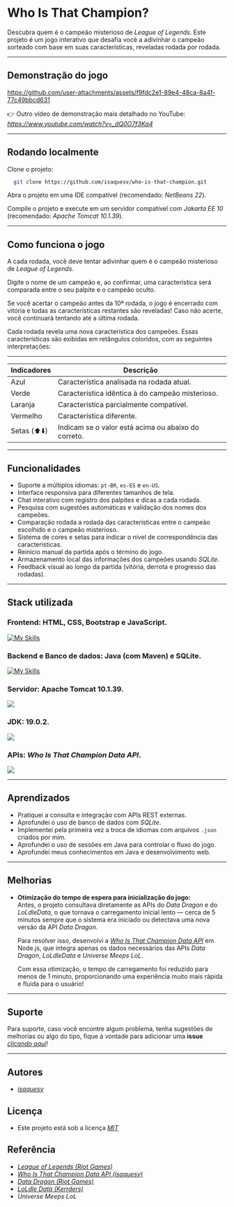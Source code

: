 
# Who Is That Champion?
Descubra quem é o campeão misterioso de *League of Legends*. Este projeto é um jogo interativo que desafia você a adivinhar o campeão sorteado com base em suas características, reveladas rodada por rodada.

---

## Demonstração do jogo

https://github.com/user-attachments/assets/f9fdc2e1-89e4-48ca-8a4f-77c49bbcd631

👉 Outro vídeo de demonstração mais detalhado no YouTube: *https://www.youtube.com/watch?v=_dQ0O7f3Ka4*

---

## Rodando localmente

Clone o projeto:

```bash
  git clone https://github.com/isaquesv/who-is-that-champion.git
```

Abra o projeto em uma IDE compatível (recomendado: *NetBeans 22*).

Compile o projeto e execute em um servidor compatível com *Jakarta EE 10* (recomendado: *Apache Tomcat 10.1.39*).

---

## Como funciona o jogo

A cada rodada, você deve tentar adivinhar quem é o campeão misterioso de *League of Legends*.

Digite o nome de um campeão e, ao confirmar, uma característica será comparada entre o seu palpite e o campeão oculto.

Se você acertar o campeão antes da 10ª rodada, o jogo é encerrado com vitória e todas as características restantes são reveladas!
Caso não acerte, você continuará tentando até a última rodada.

Cada rodada revela uma nova característica dos campeões. Essas características são exibidas em retângulos coloridos, com as seguintes interpretações:

---

| **Indicadores** | **Descrição**                                                |
| ----------------|--------------------------------------------------------------|
| Azul            | Característica analisada na rodada atual.                    |
| Verde           | Característica idêntica à do campeão misterioso.             |
| Laranja         | Característica parcialmente compatível.                      |
| Vermelho        | Característica diferente.                                    |
| Setas (⬆️⬇️)   | Indicam se o valor está acima ou abaixo do correto.           |

---

## Funcionalidades

- Suporte a múltiplos idiomas: `pt-BR`, `es-ES` e `en-US`.
- Interface responsiva para diferentes tamanhos de tela.
- Chat interativo com registro dos palpites e dicas a cada rodada.
- Pesquisa com sugestões automáticas e validação dos nomes dos campeões.
- Comparação rodada a rodada das características entre o campeão escolhido e o campeão misterioso.
- Sistema de cores e setas para indicar o nível de correspondência das características.
- Reinício manual da partida após o término do jogo.
- Armazenamento local das informações dos campeões usando *SQLite*.
- Feedback visual ao longo da partida (vitória, derrota e progresso das rodadas).

---

## Stack utilizada

### **Frontend:** HTML, CSS, Bootstrap e JavaScript.
[![My Skills](https://skillicons.dev/icons?i=html,css,bootstrap,js)](https://skillicons.dev)

### **Backend e Banco de dados:** Java (com Maven) e SQLite.  
[![My Skills](https://skillicons.dev/icons?i=java,maven,sqlite)](https://skillicons.dev)

### **Servidor:** Apache Tomcat 10.1.39.  
<img src="https://img.shields.io/badge/Apache%20Tomcat-F8DC75.svg?style=for-the-badge&logo=Apache-Tomcat&logoColor=black">

### **JDK:** 19.0.2.  
<img src="https://img.shields.io/badge/OpenJDK-000000.svg?style=for-the-badge&logo=OpenJDK&logoColor=white">

### **APIs:** *Who Is That Champion Data API*.  
<img src="https://img.shields.io/badge/League%20of%20Legends-C28F2C.svg?style=for-the-badge&logo=League-of-Legends&logoColor=white">

---

## Aprendizados

 - Pratiquei a consulta e integração com APIs REST externas.
 - Aprofundei o uso de banco de dados com *SQLite*.
 - Implementei pela primeira vez a troca de idiomas com arquivos `.json` criados por mim.
 - Aprofundei o uso de sessões em Java para controlar o fluxo do jogo.
 - Aprofundei meus conhecimentos em Java e desenvolvimento web.

---

## Melhorias

- **Otimização do tempo de espera para inicialização do jogo:**  
  Antes, o projeto consultava diretamente as APIs do *Data Dragon* e do *LoLdleData*, o que tornava o carregamento inicial lento — cerca de 5 minutos sempre que o sistema era iniciado ou detectava uma nova versão da API *Data Dragon*.

  Para resolver isso, desenvolvi a *[Who Is That Champion Data API](https://github.com/isaquesv/who-is-that-champion-data-api)* em Node.js, que integra apenas os dados necessários das APIs *Data Dragon*, *LoLdleData* e *Universe Meeps LoL*.

  Com essa otimização, o tempo de carregamento foi reduzido para menos de 1 minuto, proporcionando uma experiência muito mais rápida e fluida para o usuário!

---

## Suporte

Para suporte, caso você encontre algum problema, tenha sugestões de melhorias ou algo do tipo, fique à vontade para adicionar uma **issue** *[clicando aqui](https://github.com/isaquesv/who-is-that-champion/issues/new)*!

---

## Autores

- *[isaquesv](https://www.github.com/isaquesv)*

## Licença

- Este projeto está sob a licença *[MIT](https://choosealicense.com/licenses/mit/)*

## Referência

- *[League of Legends (Riot Games)](https://www.leagueoflegends.com/)*
- *[Who Is That Champion Data API (isaquesv)](https://github.com/isaquesv/who-is-that-champion-data-api)*
- *[Data Dragon (Riot Games)](https://developer.riotgames.com/docs/lol)*
- *[LoLdle Data (Kerrders)](https://github.com/Kerrders/LoLdleData)*
- *Universe Meeps LoL*
